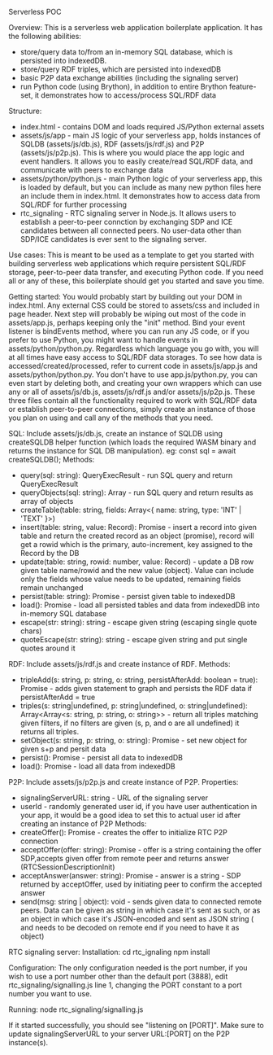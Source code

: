 Serverless POC

Overview:
This is a serverless web application boilerplate application.
It has the following abilities:
- store/query data to/from an in-memory SQL database, which is persisted into indexedDB.
- store/query RDF triples, which are persisted into indexedDB
- basic P2P data exchange abilities (including the signaling server)
- run Python code (using Brython), in addition to entire Brython feature-set, it demonstrates how to access/process SQL/RDF data

Structure:
- index.html - contains DOM and loads required JS/Python external assets
- assets/js/app - main JS logic of your serverless app, holds instances of SQLDB (assets/js/db.js), RDF (assets/js/rdf.js) and P2P (assets/js/p2p.js). This is where you would place the app logic and event handlers. It allows you to easily create/read SQL/RDF data, and communicate with peers to exchange data
- assets/python/python.js - main Python logic of your serverless app, this is loaded by default, but you can include as many new python files here an include them in index.html. It demonstrates how to access data from SQL/RDF for further processing
- rtc_signaling - RTC signaling server in Node.js. It allows users to establish a peer-to-peer connction by exchanging SDP and ICE candidates between all connected peers. No user-data other than SDP/ICE candidates is ever sent to the signaling server.

Use cases:
This is meant to be used as a template to get you started with building serverless web applications which require persistent SQL/RDF storage, peer-to-peer data transfer, and executing Python code. If you need all or any of these, this boilerplate should get you started and save you time.

Getting started:
You would probably start by building out your DOM in index.html. Any external CSS could be stored to assets/css and included in page header.
Next step will probably be wiping out most of the code in assets/app.js, perhaps keeping only the "init" method. Bind your event listener is bindEvents method, where you can run any JS code, or if you prefer to use Python, you might want to handle events in assets/python/python.py.
Regardless which language you go with, you will at all times have easy access to SQL/RDF data storages. To see how data is accessed/created/processed, refer to current code in assets/js/app.js and assets/python/python.py.
You don't have to use app.js/python.py, you can even start by deleting both, and creating your own wrappers which can use any or all of assets/js/db.js, assets/js/rdf.js and/or assets/js/p2p.js. These three files contain all the functionality required to work with SQL/RDF data or establish peer-to-peer connections, simply create an instance of those you plan on using and call any of the methods that you need.

SQL:
Include assets/js/db.js, create an instance of SQLDB using createSQLDB helper function (which loads the required WASM binary and returns the instance for SQL DB manipulation).
eg: const sql = await createSQLDB();
Methods:
- query(sql: string): QueryExecResult - run SQL query and return QueryExecResult
- queryObjects(sql: string): Array<Record> - run SQL query and return results as array of objects
- createTable(table: string, fields: Array<{ name: string, type: 'INT' | 'TEXT' }>)
- insert(table: string, value: Record): Promise<Record> - insert a record into given table and return the created record as an object (promise), record will get a rowid which is the primary, auto-increment, key assigned to the Record by the DB
- update(table: string, rowid: number, value: Record) - update a DB row given table name/rowid and the new value (object). Value can include only the fields whose value needs to be updated, remaining fields remain unchanged
- persist(table: string): Promise<void> - persist given table to indexedDB
- load(): Promise<void> - load all persisted tables and data from indexedDB into in-memory SQL database
- escape(str: string): string - escape given string (escaping single quote chars)
- quoteEscape(str: string): string - escape given string and put single quotes around it

RDF:
Include assets/js/rdf.js and create instance of RDF.
Methods:
- tripleAdd(s: string, p: string, o: string, persistAfterAdd: boolean = true): Promise<void> - adds given statement to graph and persists the RDF data if persistAfterAdd = true
- triples(s: string|undefined, p: string|undefined, o: string|undefined): Array<Array<s: string, p: string, o: string>> - return all triples matching given filters, if no filters are given (s, p, and o are all undefined) it returns all triples.
- setObject(s: string, p: string, o: string): Promise<void> - set new object for given s+p and persit data
- persist(): Promise<void> - persist all data to indexedDB
- load(): Promise<void> - load all data from indexedDB

P2P:
Include assets/js/p2p.js and create instance of P2P.
Properties:
- signalingServerURL: string - URL of the signaling server
- userId - randomly generated user id, if you have user authentication in your app, it would be a good idea to set this to actual user id after creating an instance of P2P
Methods:
- createOffer(): Promise<RTCSessionDescriptionInit> - creates the offer to initialize RTC P2P connection
- acceptOffer(offer: string): Promise<RTCSessionDescriptionInit> - offer is a string containing the offer SDP,accepts given offer from remote peer and returns answer (RTCSessionDescriptionInit)
- acceptAnswer(answer: string): Promise<void> - answer is a string - SDP returned by acceptOffer, used by initiating peer to confirm the accepted answer
- send(msg: string | object): void - sends given data to connected remote peers. Data can be given as string in which case it's sent as such, or as an object in which case it's JSON-encoded and sent as JSON string ( and needs to be decoded on remote end if you need to have it as object)

RTC signaling server:
Installation:
cd rtc_ignaling
npm install

Configuration:
The only configuration needed is the port number, if you wish to use a port number other than the default port (3888), edit rtc_signaling/signalling.js line 1, changing the PORT constant to a port number you want to use.

Running:
node rtc_signaling/signalling.js

If it started successfully, you should see "listening on [PORT]".
Make sure to update signalingServerURL to your server URL:[PORT] on the P2P instance(s).